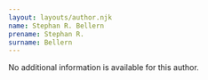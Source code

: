 ```yaml
---
layout: layouts/author.njk
name: Stephan R. Bellern
prename: Stephan R.
surname: Bellern
---
```

No additional information is available for this author.
